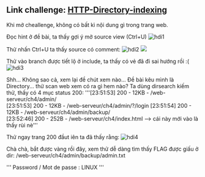 ## Link challenge: [HTTP-Directory-indexing](https://www.root-me.org/en/Challenges/Web-Server/HTTP-Directory-indexing)

Khi mở cheallenge, không có bất kì nội dung gì trong trang web.

Đọc hint ở đề bài, ta thấy gợi ý mở source view (Ctrl+U)
![hdi1](https://imgur.com/9yqXfNz)

Thử nhấn Ctrl+U ta thấy source có comment:
![hdi2](https://imgur.com/vUEkySg)
<img src="https://imgur.com/vUEkySg">

Thử vào branch được tiết lộ ở include, ta thấy có vẻ đã đi sai hướng rồi :(
![hdi3](https://imgur.com/lFice5m)

Shh... Không sao cả, xem lại đề chút xem nào... Đề bài kêu mình là Directory... thử scan web xem có ra gì hem nào?
Ta dùng dirsearch kiếm thử, thấy có 4 mục status 200:
'''[23:51:53] 200 -   12KB - /web-serveur/ch4/admin/                           
[23:51:53] 200 -   12KB - /web-serveur/ch4/admin/?/login
[23:51:54] 200 -   12KB - /web-serveur/ch4/admin/backup/                                  
[23:52:46] 200 -  252B  - /web-serveur/ch4/index.html  --> cái này mới vào là thấy rùi nè'''

Thử ngay trang 200 đầut iên ta đã thấy rằng:
![hdi4](https://i.imgur.com/yrJQ3KB.png)

Chà chà, bắt được vàng rồi đây, xem thử dễ dàng tìm thấy FLAG được giấu ở dir: /web-serveur/ch4/admin/backup/admin.txt

'''
Password / Mot de passe : LINUX
'''
